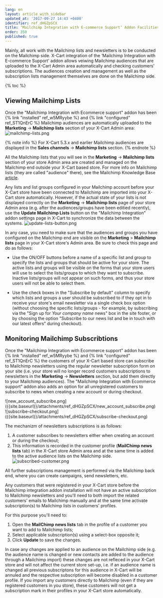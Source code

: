 ```yaml
---
lang: en
layout: article_with_sidebar
updated_at: '2017-09-27 14:43 +0400'
identifier: ref_dHGZpSCX
title: ‘Mailchimp Integration with E-commerce Support’ Addon Facilities
order: 350
published: true
---
```

Mainly, all work with the Mailchimp lists and newsletters is to be conducted on the Mailchimp side. X-Cart integration of the ‘Mailchimp Integration with E-commerce Support’ addon allows veiwing Mailchimp audiences that are uploaded to the X-Cart Admin area automatically and checking customers' subscriptions. The audiences creation and management as well as the subscription lists management themselves are done on the Mailchimp side. 

{% toc %}

## Viewing Mailchimp Lists

Once the "Mailchimp Integration with Ecommerce support" addon has been {% link "installed" ref_w5MRyybe %} and {% link "configured" ref_ST1QnErC %} Mailchimp audiences are automatically uploaded to the **Marketing** -> **Mailchimp lists** section of your X-Cart Admin area:
![mailchimp-lists.png]({{site.baseurl}}/attachments/ref_dHGZpSCX/mailchimp-lists.png)

{% note info %}
For X-Cart 5.3.x and earlier Mailchimp audiences are displayed in the **Sales channels** -> **Mailchimp lists** section.
{% endnote %}

All the Mailchimp lists that you will see in the **Marketing** -> **Mailchimp lists** section of your store Admin area are created and managed on the Mailchimp end outside your X-Cart based store. For more info on Mailchimp lists (they are called "audience" there), see the Mailchimp Knowledge Base [article](http://kb.mailchimp.com/lists). 

Any lists and list groups configured in your Mailchimp account before your X-Cart store have been connected to Mailchimp are imported into your X-Cart store automatically. However, if the actual state of your lists is not displayed correctly on the **Marketing** -> **Mailchimp lists** page of your store Admin area (e.g. after the audiences/groups have been editied recently), use the **Update Mailchimp Lists** button on the "Mailchimp Integration" addon settings page in X-Cart to synchronize the data between the systems. 
![update-lists-button.png]({{site.baseurl}}/attachments/ref_dHGZpSCX/update-lists-button.png)

In any case, you need to make sure that the audiences and groups you have configured on the Mailchimp end are visible on the **Marketing** > **Mailchimp lists** page in your X-Cart store's Admin area. Be sure to check this page and do as follows:
   
   * Use the ON/OFF buttons before a name of a specific list and group to specify the lists and groups that should be active for your store. The active lists and groups will be visible on the forms that your store users will use to select the lists/groups to which they want to subscribe. Inactive lists/groups will not appear on such forms, and thus your store users will not be able to select them.
   
   * Use the check boxes in the "Subscribe by default" column to specify which lists and groups a user should be subscribed to if they opt in to receive your store's email newsletter via a single check box option (without choosing the specific lists/groups - for example, by subscribing via the "Sign up for *Your company name* news" box in the site footer, or by choosing the option "Subscribe to our news list and be in touch with our latest offers" during checkout).

## Monitoring Mailchimp Subscribtions

Once the "Mailchimp Integration with Ecommerce support" addon has been {% link "installed" ref_w5MRyybe %} and {% link "configured" ref_ST1QnErC %} the customers of your X-Cart based store can subscribe to Mailchimp newsletters using the regular newsletter subscription form on your site (i.e. your store will no longer record customers subscriptions to newsletters in the **Marketing** -> **Newsletters** section, but add them directly to your Mailchimp audiences). The "Mailchimp Integration with Ecommerce support" addon also adds an option for all unregistered customers to subscribe to news when creating a new account or during checkout. 

<div class="ui stackable two column grid">
  <div class="column" markdown="span">![new_account_subscribe.png]({{site.baseurl}}/attachments/ref_dHGZpSCX/new_account_subscribe.png)</div>
  <div class="column" markdown="span">![subscribe-checkout.png]({{site.baseurl}}/attachments/ref_dHGZpSCX/subscribe-checkout.png)</div>
</div>
 
The mechanizm of newsletters subscriptions is as follows:
1. A customer subscribes to newsletters either when creating an account or during the checkout;
2. This information is recorded in the customer profile (**MailChimp news lists** tab) in the X-Cart store Admin area and at the same time is added to the active audience lists on the Mailchimp side.
   ![subscribed-customer.png]({{site.baseurl}}/attachments/ref_dHGZpSCX/subscribed-customer.png)

All further subscriptions management is performed via the Mailchimp back end, where you can create campaigns, send newsletters, etc.

Any customers that were registered in your X-Cart store before the Mailchimp integration addon installation will not have an active subscription to Mailchimp newsletters and you'll need to both import the related customers' emails to Mailchimp manually and at the same time activate subscription(s) to Mailchimp lists in customers' profiles. 

For this purpose you'll need to:
1. Open the **MailChimp news lists** tab in the profile of a customer you want to add to Mailchimp lists;
2. Select applicable subscription(s) using a select-box opposite it;
3. Click **Update** to save the changes.

In case any changes are applied to an audience on the Mailchimp side (e.g. the audience name is changed or new contacts are added to the audience through a Mailchimp import) these changes are not refleced in your X-Cart store and will not affect the current store set-up, i.e. if an audience name is changed all previous subscriptons for this audience in X-Cart will be annuled and the respective subscription will become disabled in a customer profile. If you import any customers directly to Mailchimp (even if they are registered customers in you store), these customers will not get a subscription mark in their profiles in your X-Cart store automatically. 
